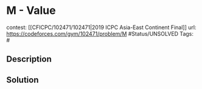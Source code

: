 # M - Value

contest: [[CFICPC/102471/102471|2019 ICPC Asia-East Continent Final]]
url: https://codeforces.com/gym/102471/problem/M
#Status/UNSOLVED
Tags: #

## Description

## Solution

